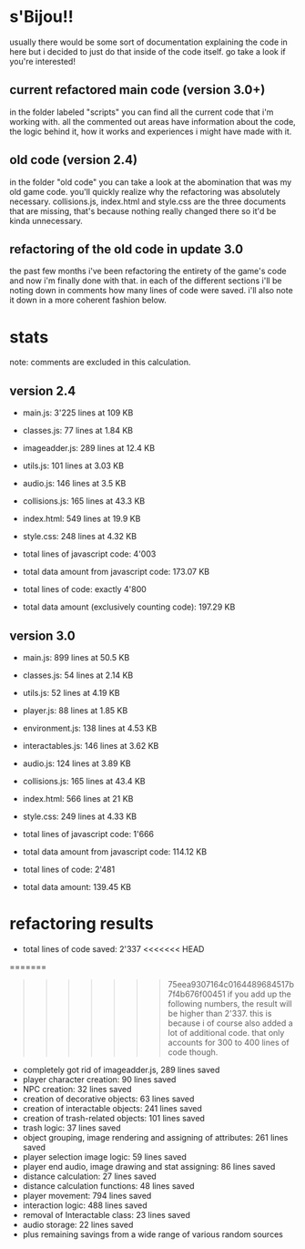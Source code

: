 # s'Bijou!!
usually there would be some sort of documentation explaining the code in here but i decided to just do that inside of the code itself. go take a look if you're interested! 

## current refactored main code (version 3.0+)

in the folder labeled "scripts" you can find all the current code that i'm working with. all the commented out areas have information about the code, the logic behind it, how it works and experiences i might have made with it. 

## old code (version 2.4)

in the folder "old code" you can take a look at the abomination that was my old game code. you'll quickly realize why the refactoring was absolutely necessary. collisions.js, index.html and style.css are the three documents that are missing, that's because nothing really changed there so it'd be kinda unnecessary.

## refactoring of the old code in update 3.0

the past few months i've been refactoring the entirety of the game's code and now i'm finally done with that. in each of the different sections i'll be noting down in comments how many lines of code were saved. i'll also note it down in a more coherent fashion below. 

# stats

note: comments are excluded in this calculation.

## version 2.4

- main.js: 3'225 lines at 109 KB 
- classes.js: 77 lines at 1.84 KB
- imageadder.js: 289 lines at 12.4 KB
- utils.js: 101 lines at 3.03 KB
- audio.js: 146 lines at 3.5 KB
- collisions.js: 165 lines at 43.3 KB
- index.html: 549 lines at 19.9 KB
- style.css: 248 lines at 4.32 KB

- total lines of javascript code: 4'003
- total data amount from javascript code: 173.07 KB

- total lines of code: exactly 4'800
- total data amount (exclusively counting code): 197.29 KB

## version 3.0

- main.js: 899 lines at 50.5 KB
- classes.js: 54 lines at 2.14 KB
- utils.js: 52 lines at 4.19 KB
- player.js: 88 lines at 1.85 KB
- environment.js: 138 lines at 4.53 KB
- interactables.js: 146 lines at 3.62 KB
- audio.js: 124 lines at 3.89 KB
- collisions.js: 165 lines at 43.4 KB
- index.html: 566 lines at 21 KB
- style.css: 249 lines at 4.33 KB

- total lines of javascript code: 1'666
- total data amount from javascript code: 114.12 KB

- total lines of code: 2'481
- total data amount: 139.45 KB

# refactoring results

- total lines of code saved: 2'337
<<<<<<< HEAD

=======
  
>>>>>>> 75eea9307164c0164489684517b7f4b676f00451
if you add up the following numbers, the result will be higher than 2'337. this is because i of course also added a lot of additional code. that only accounts for 300 to 400 lines of code though.

- completely got rid of imageadder.js, 289 lines saved
- player character creation: 90 lines saved
- NPC creation: 32 lines saved
- creation of decorative objects: 63 lines saved
- creation of interactable objects: 241 lines saved
- creation of trash-related objects: 101 lines saved
- trash logic: 37 lines saved
- object grouping, image rendering and assigning of attributes: 261 lines saved
- player selection image logic: 59 lines saved
- player end audio, image drawing and stat assigning: 86 lines saved
- distance calculation: 27 lines saved
- distance calculation functions: 48 lines saved
- player movement: 794 lines saved
- interaction logic: 488 lines saved
- removal of Interactable class: 23 lines saved
- audio storage: 22 lines saved
- plus remaining savings from a wide range of various random sources












